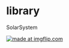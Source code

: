 # library

SolarSystem

<a href="https://imgflip.com/gif/3fjlvg"><img src="https://i.imgflip.com/3fjlvg.gif" title="made at imgflip.com"/></a>
